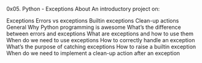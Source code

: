 0x05. Python - Exceptions
About
An introductory project on:

Exceptions
Errors vs exceptions
Builtin exceptions
Clean-up actions
General
Why Python programming is awesome
What’s the difference between errors and exceptions
What are exceptions and how to use them
When do we need to use exceptions
How to correctly handle an exception
What’s the purpose of catching exceptions
How to raise a builtin exception
When do we need to implement a clean-up action after an exception

